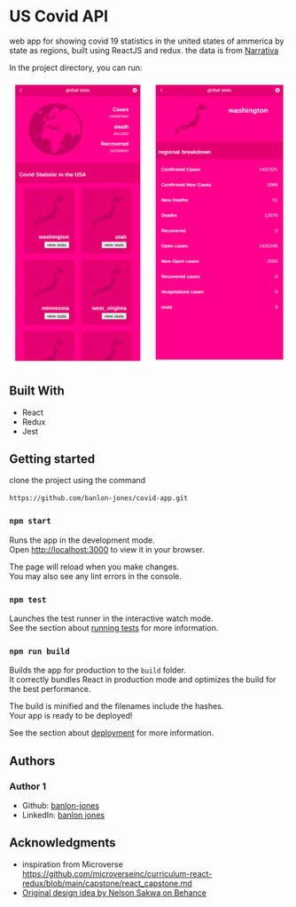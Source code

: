 # US Covid API

web app for showing covid 19 statistics in the united states of ammerica by state as regions, 
built using ReactJS and redux. the  data is from [Narrativa](https://covid19tracking.narrativa.com/index_en.html)

In the project directory, you can run:

![app-image](./app-image.png)

## Built With 
 - React
 - Redux
 - Jest
## Getting started
clone the project using the command 

`https://github.com/banlon-jones/covid-app.git` 

### `npm start`

Runs the app in the development mode.\
Open [http://localhost:3000](http://localhost:3000) to view it in your browser.

The page will reload when you make changes.\
You may also see any lint errors in the console.

### `npm test`

Launches the test runner in the interactive watch mode.\
See the section about [running tests](https://facebook.github.io/create-react-app/docs/running-tests) for more information.

### `npm run build`

Builds the app for production to the `build` folder.\
It correctly bundles React in production mode and optimizes the build for the best performance.

The build is minified and the filenames include the hashes.\
Your app is ready to be deployed!

See the section about [deployment](https://facebook.github.io/create-react-app/docs/deployment) for more information.

## Authors

### Author 1
 - Github: [banlon-jones](https://github.com/banlon-jones)
 - LinkedIn: [banlon jones](https://www.linkedin.com/in/banlon-jones-b0205812a)

## Acknowledgments

- inspiration from Microverse 
https://github.com/microverseinc/curriculum-react-redux/blob/main/capstone/react_capstone.md
- [Original design idea by Nelson Sakwa on Behance](https://www.behance.net/sakwadesignstudio)
